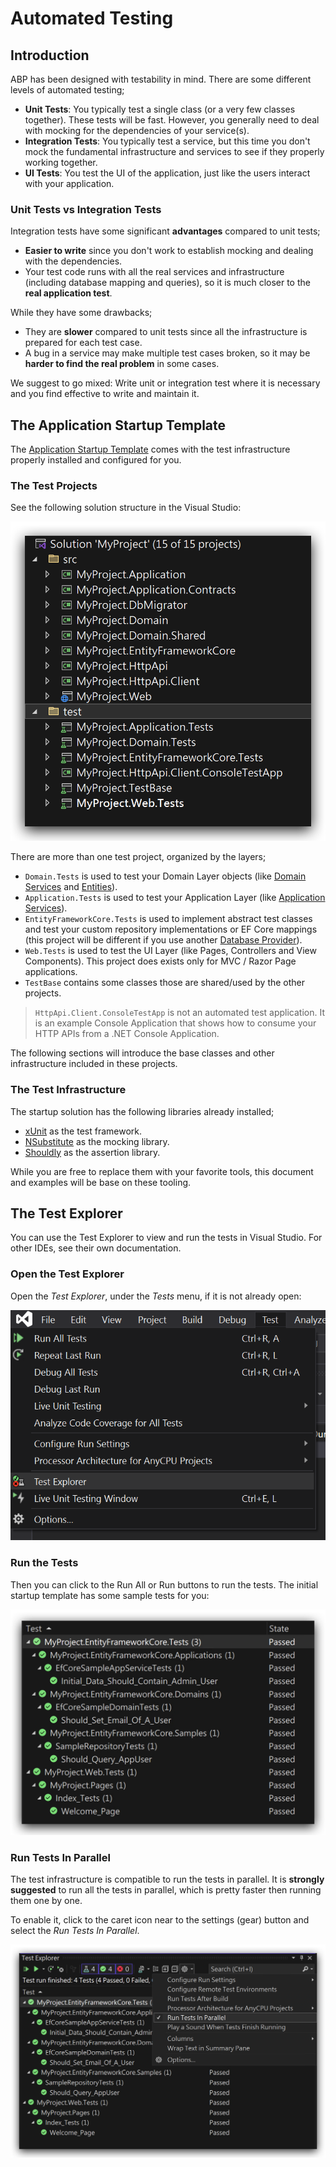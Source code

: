 # Automated Testing

## Introduction

ABP has been designed with testability in mind. There are some different levels of automated testing;

* **Unit Tests**: You typically test a single class (or a very few classes together). These tests will be fast. However, you generally need to deal with mocking for the dependencies of your service(s).
* **Integration Tests**: You typically test a service, but this time you don't mock the fundamental infrastructure and services to see if they properly working together.
* **UI Tests**: You test the UI of the application, just like the users interact with your application.

### Unit Tests vs Integration Tests

Integration tests have some significant **advantages** compared to unit tests;

* **Easier to write** since you don't work to establish mocking and dealing with the dependencies.
* Your test code runs with all the real services and infrastructure (including database mapping and queries), so it is much closer to the **real application test**.

While they have some drawbacks;

* They are **slower** compared to unit tests since all the infrastructure is prepared for each test case.
* A bug in a service may make multiple test cases broken, so it may be **harder to find the real problem** in some cases.

We suggest to go mixed: Write unit or integration test where it is necessary and you find effective to write and maintain it.

## The Application Startup Template

The [Application Startup Template](../solution-templates/layered-web-application) comes with the test infrastructure properly installed and configured for you.

### The Test Projects

See the following solution structure in the Visual Studio:

![solution-test-projects](../images/solution-test-projects.png)

There are more than one test project, organized by the layers;

* `Domain.Tests` is used to test your Domain Layer objects (like [Domain Services](../framework/architecture/best-practices/domain-services.md) and [Entities](../framework/architecture/domain-driven-design/entities.md)).
* `Application.Tests` is used to test your Application Layer (like [Application Services](../framework/architecture/domain-driven-design/application-services.md)).
* `EntityFrameworkCore.Tests` is used to implement abstract test classes and test your custom repository implementations or EF Core mappings (this project will be different if you use another [Database Provider](../framework/data)).
* `Web.Tests` is used to test the UI Layer (like Pages, Controllers and View Components). This project does exists only for MVC / Razor Page applications.
* `TestBase` contains some classes those are shared/used by the other projects.

> `HttpApi.Client.ConsoleTestApp` is not an automated test application. It is an example Console Application that shows how to consume your HTTP APIs from a .NET Console Application.

The following sections will introduce the base classes and other infrastructure included in these projects.

### The Test Infrastructure

The startup solution has the following libraries already installed;

* [xUnit](https://xunit.net/) as the test framework.
* [NSubstitute](https://nsubstitute.github.io/) as the mocking library.
* [Shouldly](https://github.com/shouldly/shouldly) as the assertion library.

While you are free to replace them with your favorite tools, this document and examples will be base on these tooling.

## The Test Explorer

You can use the Test Explorer to view and run the tests in Visual Studio. For other IDEs, see their own documentation.

### Open the Test Explorer

Open the *Test Explorer*, under the *Tests* menu, if it is not already open:

![vs-test-explorer](../images/vs-test-explorer.png)

### Run the Tests

Then you can click to the Run All or Run buttons to run the tests. The initial startup template has some sample tests for you: 

![vs-startup-template-tests](../images/vs-startup-template-tests.png)

### Run Tests In Parallel

The test infrastructure is compatible to run the tests in parallel. It is **strongly suggested** to run all the tests in parallel, which is pretty faster then running them one by one.

To enable it, click to the caret icon near to the settings (gear) button and select the *Run Tests In Parallel*.

![vs-run-tests-in-parallel](../images/vs-run-tests-in-parallel.png)


